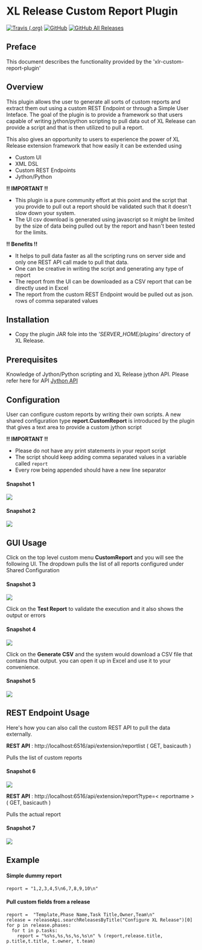 # XL Release Custom Report Plugin


[![Travis (.org)](https://img.shields.io/travis/xebialabs-community/xlr-custom-report-plugin)](https://travis-ci.org/xebialabs-community/xlr-custom-report-plugin)
[![GitHub](https://img.shields.io/github/license/xebialabs-community/xlr-custom-report-plugin)](https://opensource.org/licenses/MIT)
[![GitHub All Releases](https://img.shields.io/github/downloads/xebialabs-community/xlr-custom-report-plugin/total)](https://github.com/xebialabs-community/xlr-custom-report-plugin/releases/latest)


## Preface
This document describes the functionality provided by the 'xlr-custom-report-plugin'

## Overview
This plugin allows the user to generate all sorts of custom reports and extract them out using a custom REST Endpoint or through a Simple User Inteface. The goal of the plugin is to provide a framework so that users capable of writing jython/python scripting to pull data out of XL Release can provide a script and that is then utilized to pull a report. 

This also gives an opportunity to users to experience the power of XL Release extension framework that how easily it can be extended using   
-  Custom UI  
-  XML DSL   
-  Custom REST Endpoints  
-  Jython/Python  

**!! IMPORTANT !!**   

- This plugin is a pure community effort at this point and the script that you provide to pull out a report should be validated such that it doesn't slow down your system.  
- The UI csv download is generated using javascript so it might be limited by the size of data being pulled out by the report and hasn't been tested for the limits.

**!! Benefits !!** 
 
- It helps to pull data faster as all the scripting runs on server side and only one REST API call made to pull that data.  
- One can be creative in writing the script and generating any type of report
- The report from the UI can be downloaded as a CSV report that can be directly used in Excel
- The report from the custom REST Endpoint would be pulled out as json.  rows of comma separated values


## Installation
- Copy the plugin JAR fole into the *'SERVER_HOME/plugins'* directory of XL Release.

## Prerequisites 
Knowledge of Jython/Python scripting and XL Release jython API.  Please refer here for API [Jython API](https://docs.xebialabs.com/jython-docs/#!/xl-release/9.0.x/)

## Configuration
User can configure custom reports by writing their own scripts. A new shared configuration type **report.CustomReport** is introduced by the plugin that gives a text area to provide a custom jython script

**!! IMPORTANT !!**  

- Please do not have any print statements in your report script  
- The script should keep adding comma separated values in a variable called `report`
- Every row being appended should have a new line separator

#### Snapshot 1

![](images/snap1.png)

#### Snapshot 2

![](images/snap2.png)

## GUI Usage
Click on the top level custom menu **CustomReport** and you will see the following UI. The dropdown pulls the list of all reports configured under Shared Configuration

#### Snapshot 3

![](images/snap3.png)


Click on the **Test Report** to validate the execution and it also shows the output or errors

#### Snapshot 4

![](images/snap4.png)

Click on the **Generate CSV** and the system would download a CSV file that contains that output. you can open it up in Excel and use it to your convenience.

#### Snapshot 5

![](images/snap5.png)

## REST Endpoint Usage

Here's how you can also call the custom REST API to pull the data externally.

**REST API** : http://localhost:6516/api/extension/reportlist ( GET, basicauth )

Pulls the list of custom reports

#### Snapshot 6
![](images/snap6.png)

**REST API** : http://localhost:6516/api/extension/report?type=< reportname > ( GET, basicauth )

Pulls the actual report

#### Snapshot 7
![](images/snap7.png)







## Example

#### Simple dummy report
```
report = "1,2,3,4,5\n6,7,8,9,10\n"
```

#### Pull custom fields from a release
```
report =  "Template,Phase Name,Task Title,Owner,Team\n"
release = releaseApi.searchReleasesByTitle("Configure XL Release")[0]
for p in release.phases:
  for t in p.tasks:
    report = "%s%s,%s,%s,%s,%s\n" % (report,release.title, p.title,t.title, t.owner, t.team)
```


